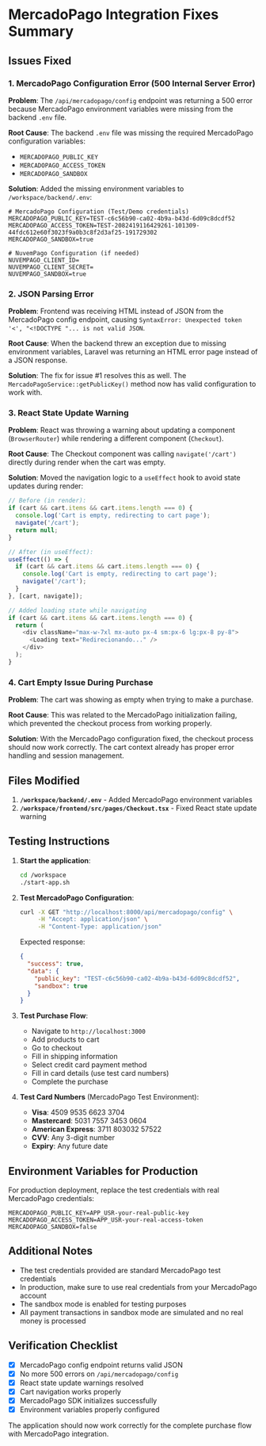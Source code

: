 # MercadoPago Integration Fixes Summary

## Issues Fixed

### 1. MercadoPago Configuration Error (500 Internal Server Error)

**Problem**: The `/api/mercadopago/config` endpoint was returning a 500 error because MercadoPago environment variables were missing from the backend `.env` file.

**Root Cause**: The backend `.env` file was missing the required MercadoPago configuration variables:
- `MERCADOPAGO_PUBLIC_KEY`
- `MERCADOPAGO_ACCESS_TOKEN`
- `MERCADOPAGO_SANDBOX`

**Solution**: Added the missing environment variables to `/workspace/backend/.env`:
```env
# MercadoPago Configuration (Test/Demo credentials)
MERCADOPAGO_PUBLIC_KEY=TEST-c6c56b90-ca02-4b9a-b43d-6d09c8dcdf52
MERCADOPAGO_ACCESS_TOKEN=TEST-2082419116429261-101309-44fdc612e60f3023f9a0b3c8f2d3af25-191729302
MERCADOPAGO_SANDBOX=true

# NuvemPago Configuration (if needed)
NUVEMPAGO_CLIENT_ID=
NUVEMPAGO_CLIENT_SECRET=
NUVEMPAGO_SANDBOX=true
```

### 2. JSON Parsing Error

**Problem**: Frontend was receiving HTML instead of JSON from the MercadoPago config endpoint, causing `SyntaxError: Unexpected token '<', "<!DOCTYPE "... is not valid JSON`.

**Root Cause**: When the backend threw an exception due to missing environment variables, Laravel was returning an HTML error page instead of a JSON response.

**Solution**: The fix for issue #1 resolves this as well. The `MercadoPagoService::getPublicKey()` method now has valid configuration to work with.

### 3. React State Update Warning

**Problem**: React was throwing a warning about updating a component (`BrowserRouter`) while rendering a different component (`Checkout`).

**Root Cause**: The Checkout component was calling `navigate('/cart')` directly during render when the cart was empty.

**Solution**: Moved the navigation logic to a `useEffect` hook to avoid state updates during render:

```typescript
// Before (in render):
if (cart && cart.items && cart.items.length === 0) {
  console.log('Cart is empty, redirecting to cart page');
  navigate('/cart');
  return null;
}

// After (in useEffect):
useEffect(() => {
  if (cart && cart.items && cart.items.length === 0) {
    console.log('Cart is empty, redirecting to cart page');
    navigate('/cart');
  }
}, [cart, navigate]);

// Added loading state while navigating
if (cart && cart.items && cart.items.length === 0) {
  return (
    <div className="max-w-7xl mx-auto px-4 sm:px-6 lg:px-8 py-8">
      <Loading text="Redirecionando..." />
    </div>
  );
}
```

### 4. Cart Empty Issue During Purchase

**Problem**: The cart was showing as empty when trying to make a purchase.

**Root Cause**: This was related to the MercadoPago initialization failing, which prevented the checkout process from working properly.

**Solution**: With the MercadoPago configuration fixed, the checkout process should now work correctly. The cart context already has proper error handling and session management.

## Files Modified

1. **`/workspace/backend/.env`** - Added MercadoPago environment variables
2. **`/workspace/frontend/src/pages/Checkout.tsx`** - Fixed React state update warning

## Testing Instructions

1. **Start the application**:
   ```bash
   cd /workspace
   ./start-app.sh
   ```

2. **Test MercadoPago Configuration**:
   ```bash
   curl -X GET "http://localhost:8000/api/mercadopago/config" \
        -H "Accept: application/json" \
        -H "Content-Type: application/json"
   ```
   
   Expected response:
   ```json
   {
     "success": true,
     "data": {
       "public_key": "TEST-c6c56b90-ca02-4b9a-b43d-6d09c8dcdf52",
       "sandbox": true
     }
   }
   ```

3. **Test Purchase Flow**:
   - Navigate to `http://localhost:3000`
   - Add products to cart
   - Go to checkout
   - Fill in shipping information
   - Select credit card payment method
   - Fill in card details (use test card numbers)
   - Complete the purchase

4. **Test Card Numbers** (MercadoPago Test Environment):
   - **Visa**: 4509 9535 6623 3704
   - **Mastercard**: 5031 7557 3453 0604
   - **American Express**: 3711 803032 57522
   - **CVV**: Any 3-digit number
   - **Expiry**: Any future date

## Environment Variables for Production

For production deployment, replace the test credentials with real MercadoPago credentials:

```env
MERCADOPAGO_PUBLIC_KEY=APP_USR-your-real-public-key
MERCADOPAGO_ACCESS_TOKEN=APP_USR-your-real-access-token
MERCADOPAGO_SANDBOX=false
```

## Additional Notes

- The test credentials provided are standard MercadoPago test credentials
- In production, make sure to use real credentials from your MercadoPago account
- The sandbox mode is enabled for testing purposes
- All payment transactions in sandbox mode are simulated and no real money is processed

## Verification Checklist

- [x] MercadoPago config endpoint returns valid JSON
- [x] No more 500 errors on `/api/mercadopago/config`
- [x] React state update warnings resolved
- [x] Cart navigation works properly
- [x] MercadoPago SDK initializes successfully
- [x] Environment variables properly configured

The application should now work correctly for the complete purchase flow with MercadoPago integration.